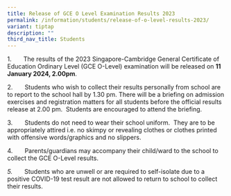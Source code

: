 ```yaml
---
title: Release of GCE O Level Examination Results 2023
permalink: /information/students/release-of-o-level-results-2023/
variant: tiptap
description: ""
third_nav_title: Students
---
```

<p>1.&nbsp;&nbsp;&nbsp;&nbsp;&nbsp;&nbsp; The results of the 2023 Singapore-Cambridge General Certificate of Education Ordinary Level (GCE O-Level) examination will be released on <strong>11 January 2024, 2.00pm</strong>.</p><p>2.&nbsp;&nbsp;&nbsp;&nbsp;&nbsp;&nbsp; Students who wish to collect their results personally from school are to report to the school hall by 1.30 pm. There will be a briefing on admission exercises and registration matters for all students before the official results release at 2.00 pm. &nbsp;Students are encouraged to attend the briefing.</p><p>3.&nbsp;&nbsp;&nbsp;&nbsp;&nbsp;&nbsp; Students do not need to wear their school uniform.&nbsp; They are to be appropriately attired i.e. no skimpy or revealing clothes or clothes printed with offensive words/graphics and no slippers.</p><p>4.&nbsp;&nbsp;&nbsp;&nbsp;&nbsp;&nbsp; Parents/guardians may accompany their child/ward to the school to collect the GCE O-Level results.</p><p><em>5.&nbsp;&nbsp;&nbsp;&nbsp;&nbsp;&nbsp; </em>Students who are unwell or are required to self-isolate due to a positive COVID-19 test result are not allowed to return to school to collect their results.&nbsp;&nbsp;&nbsp;&nbsp;&nbsp;&nbsp;</p>